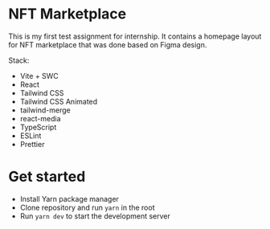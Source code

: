 # NFT Marketplace

This is my first test assignment for internship.
It contains a homepage layout for NFT marketplace that was done based on Figma design.

Stack:

- Vite + SWC
- React
- Tailwind CSS
- Tailwind CSS Animated
- tailwind-merge
- react-media
- TypeScript
- ESLint
- Prettier

# Get started

- Install Yarn package manager
- Clone repository and run `yarn` in the root
- Run `yarn dev` to start the development server
